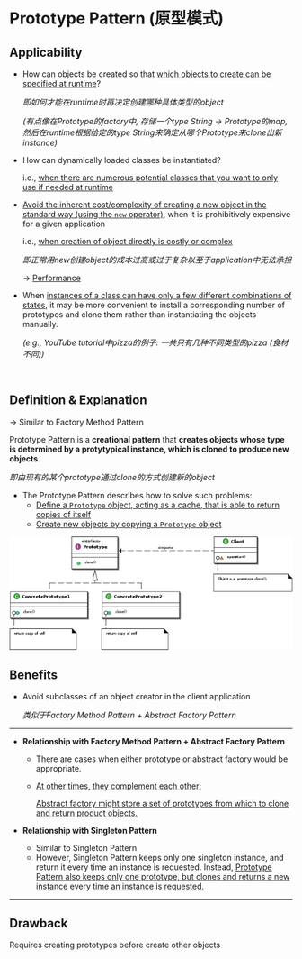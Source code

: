 # Prototype Pattern (原型模式)

## Applicability

* How can objects be created so that <u>which objects to create can be specified at runtime</u>?

  *即如何才能在runtime时再决定创建哪种具体类型的object*

  *(有点像在Prototype的factory中, 存储一个type String -> Prototype的map, 然后在runtime根据给定的type String来确定从哪个Prototype来clone出新instance)*

* How can dynamically loaded classes be instantiated?

  i.e., <u>when there are numerous potential classes that you want to only use if needed at runtime</u>

* <u>Avoid the inherent cost/complexity of creating a new object in the standard way (using the `new` operator)</u>, when it is prohibitively expensive for a given application

  i.e., <u>when creation of object directly is costly or complex</u>

  *即正常用new创建object的成本过高或过于复杂以至于application中无法承担*

  -> <u>Performance</u>

* When <u>instances of a class can have only a few different combinations of states</u>, it may be more convenient to install a corresponding number of prototypes and clone them rather than instantiating the objects manually.

  *(e.g., YouTube tutorial中pizza的例子: 一共只有几种不同类型的pizza (食材不同))*

<br>

## Definition & Explanation

-> Similar to Factory Method Pattern

Prototype Pattern is a **creational pattern** that **creates objects whose type is determined by a protytypical instance, which is cloned to produce new objects**.

*即由现有的某个prototype通过clone的方式创建新的object*

* The Prototype Pattern describes how to solve such problems:
  * <u>Define a `Prototype` object, acting as a cache, that is able to return copies of itself</u>
  * <u>Create new objects by copying a `Prototype` object</u>

<img src="https://github.com/Ziang-Lu/Design-Patterns/blob/master/2-Creational%20Patterns/5-Prototype%20Pattern/prototype_pattern.png?raw=true">



<br>

## Benefits

* Avoid subclasses of an object creator in the client application

  *类似于Factory Method Pattern + Abstract Factory Pattern*

***

* **Relationship with Factory Method Pattern + Abstract Factory Pattern**

  * There are cases when either prototype or abstract factory would be appropriate.

  * <u>At other times, they complement each other:</u>

    <u>Abstract factory might store a set of prototypes from which to clone and return product objects.</u>

* **Relationship with Singleton Pattern**

  * Similar to Singleton Pattern
  * However, Singleton Pattern keeps only one singleton instance, and return it every time an instance is requested. Instead, <u>Prototype Pattern also keeps only one prototype, but clones and returns a new instance every time an instance is requested.</u>

***

## Drawback

Requires creating prototypes before create other objects